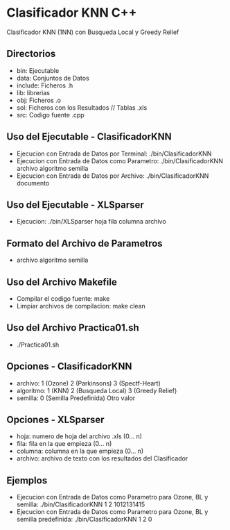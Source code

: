 Clasificador KNN C++
=======================

Clasificador KNN (1NN) con Busqueda Local y Greedy Relief


Directorios
--------------------

+ bin: Ejecutable
+ data: Conjuntos de Datos
+ include: Ficheros .h
+ lib: librerias
+ obj: Ficheros .o
+ sol: Ficheros con los Resultados // Tablas .xls
+ src: Codigo fuente .cpp


Uso del Ejecutable - ClasificadorKNN
---------------------------------------

+ Ejecucion con Entrada de Datos por Terminal: ./bin/ClasificadorKNN
+ Ejecucion con Entrada de Datos como Parametro: ./bin/ClasificadorKNN archivo algoritmo semilla
+ Ejecucion con Entrada de Datos por Archivo: ./bin/ClasificadorKNN documento


Uso del Ejecutable - XLSparser
---------------------------------

+ Ejecucion: ./bin/XLSparser hoja fila columna archivo


Formato del Archivo de Parametros
------------------------------------

+ archivo algoritmo semilla


Uso del Archivo Makefile
---------------------------

+ Compilar el codigo fuente: make
+ Limpiar archivos de compilacion: make clean


Uso del Archivo Practica01.sh
--------------------------------

+ ./Practica01.sh


Opciones - ClasificadorKNN
-----------------------------

+ archivo: 1 (Ozone)     2 (Parkinsons)     3 (Spectf-Heart)
+ algoritmo: 1 (KNN)     2 (Busqueda Local)     3 (Greedy Relief)
+ semilla: 0 (Semilla Predefinida)     Otro valor


Opciones - XLSparser
-----------------------

+ hoja: numero de hoja del archivo .xls (0... n)
+ fila: fila en la que empieza (0... n)
+ columna: columna en la que empieza (0... n)
+ archivo: archivo de texto con los resultados del Clasificador

	
Ejemplos
--------------------

+ Ejecucion con Entrada de Datos como Parametro para Ozone, BL y semilla: ./bin/ClasificadorKNN 1 2 1012131415
+ Ejecucion con Entrada de Datos como Parametro para Ozone, BL y semilla predefinida: ./bin/ClasificadorKNN 1 2 0
